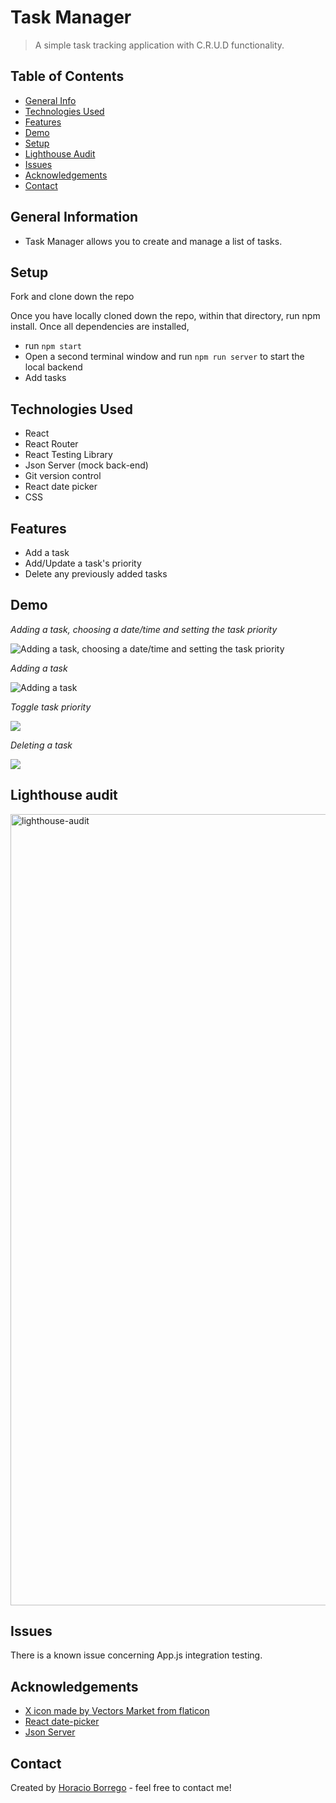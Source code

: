 # Task Manager
> A simple task tracking application with C.R.U.D functionality. 


## Table of Contents
* [General Info](#general-information)
* [Technologies Used](#technologies-used)
* [Features](#features)
* [Demo](#Demo)
* [Setup](#setup)
* [Lighthouse Audit](#lighthouse-audit)
* [Issues](#issues)
* [Acknowledgements](#acknowledgements)
* [Contact](#contact)
<!-- * [License](#license) -->


## General Information
- Task Manager allows you to create and manage a list of tasks.

## Setup
Fork and clone down the repo

Once you have locally cloned down the repo, within that directory, run npm install. Once all dependencies are installed, 
- run ```npm start```  
- Open a second terminal window and run ```npm run server``` to start the local backend
- Add tasks 


## Technologies Used
- React
- React Router
- React Testing Library
- Json Server (mock back-end)
- Git version control
- React date picker
- CSS


## Features
- Add a task
- Add/Update a task's priority
- Delete any previously added tasks

## Demo

*Adding a task, choosing a date/time and setting the task priority*


![Adding a task, choosing a date/time and setting the task priority](https://media.giphy.com/media/iwxPKxaATiR8P8PpZt/giphy.gif)


*Adding a task*


![Adding a task](https://media.giphy.com/media/3qflNbMf7aXGAsJvwe/giphy.gif)


*Toggle task priority*


![](https://media.giphy.com/media/2yuXKehczH8xrmB0xa/giphy.gif)</br>


*Deleting a task*


![](https://media.giphy.com/media/geZxMKVkhWeg2ICB4j/giphy.gif)</br>


## Lighthouse audit
<img width="1266" alt="lighthouse-audit" src="https://user-images.githubusercontent.com/50157153/124833719-75589d80-df33-11eb-8d0f-58b7f1e9597f.png">


## Issues
There is a known issue concerning App.js integration testing. 

## Acknowledgements

- [X icon made by Vectors Market from flaticon](https://www.flaticon.com/authors/vectors-market)
- [React date-picker](https://preview.npmjs.com/package/react-datepicker) 
- [Json Server](https://github.com/typicode/json-server)


## Contact
Created by [Horacio Borrego](https://github.com/H-Bo214) - feel free to contact me!

